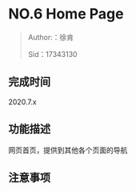 # NO.6 Home Page

> Author:：徐肯
>
> Sid：17343130 



## 完成时间

2020.7.x



## 功能描述

网页首页，提供到其他各个页面的导航



## 注意事项